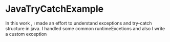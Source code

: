 # JavaTryCatchExample
In this work , ı made an effort to  understand  exceptions and  try-catch structure in java. I handled some common runtimeExcetions and also I write a custom exception
